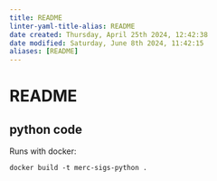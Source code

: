 ```yaml
---
title: README
linter-yaml-title-alias: README
date created: Thursday, April 25th 2024, 12:42:38
date modified: Saturday, June 8th 2024, 11:42:15
aliases: [README]
---
```


# README

## python code

Runs with docker:

```
docker build -t merc-sigs-python .
```
